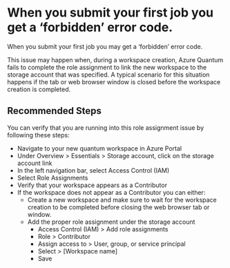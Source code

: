 <properties
  pagetitle="When you submit your first job you get a ‘forbidden’ error code."
  description=""
  service="microsoft.quantum"
  resource="workspaces"
  ms.author="fabricfr"
  selfhelptype="Generic"
  supporttopicids="32740193"
  productpesids="17040"
  cloudenvironments="public, fairfax, mooncake, blackforest, ussec, usnat"
  disableclouds=""
  articleid="cc7ce94f-f104-40c1-b265-3e1f05b4212c"
  ownershipid="Azure_Quantum" />
# When you submit your first job you get a ‘forbidden’ error code.

When you submit your first job you may get a ‘forbidden’ error code. 

This issue may happen when, during a workspace creation, Azure Quantum fails to complete the role assignment to link the new workspace to the storage account that was specified. 
A typical scenario for this situation happens if the tab or web browser window is closed before the workspace creation is completed. 

## **Recommended Steps**

You can verify that you are running into this role assignment issue by following these steps: 

- Navigate to your new quantum workspace in Azure Portal
- Under Overview > Essentials > Storage account, click on the storage account link 
- In the left navigation bar, select Access Control (IAM) 
- Select Role Assignments 
- Verify that your workspace appears as a Contributor 
- If the workspace does not appear as a Contributor you can either: 
  - Create a new workspace and make sure to wait for the workspace creation to be completed before closing the web browser tab or window. 
  - Add the proper role assignment under the storage account 
    - Access Control (IAM) > Add role assignments 
    - Role > Contributor 
    - Assign access to > User, group, or service principal 
    - Select > [Workspace name] 
    - Save